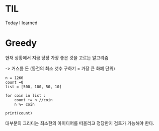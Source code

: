 # TIL
Today I learned

# Greedy
현재 상황에서 지금 당장 가장 좋은 것을 고르는 알고리즘

-> 거스름 돈 (동전의 최소 갯수 구하기 = 가장 큰 화폐 단위)

    n = 1260
    count =0
    list = [500, 100, 50, 10]

    for coin in list :
        count += n //coin
        n %= coin
    
    print(count)

대부분의 그리디는 최소한의 아이디어를 떠올리고 정당한지 검토가 가능해야 한다.
